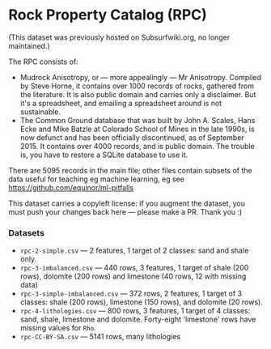 # Rock Property Catalog (RPC)

(This dataset was previously hosted on Subsurfwiki.org, no longer maintained.)

The RPC consists of:

- Mudrock Anisotropy, or — more appealingly — Mr Anisotropy. Compiled by Steve Horne, it contains over 1000 records of rocks, gathered from the literature. It is also public domain and carries only a disclaimer. But it's a spreadsheet, and emailing a spreadsheet around is not sustainable.
- The Common Ground database that was built by John A. Scales, Hans Ecke and Mike Batzle at Colorado School of Mines in the late 1990s, is now defunct and has been officially discontinued, as of September 2015. It contains over 4000 records, and is public domain. The trouble is, you have to restore a SQLite database to use it.

There are 5095 records in the main file; other files contain subsets of the data useful for teaching eg machine learning, eg see https://github.com/equinor/ml-pitfalls

This dataset carries a copyleft license: if you augment the dataset, you must push your changes back here &mdash; please make a PR. Thank you :)

### Datasets

* `rpc-2-simple.csv` — 2 features, 1 target of 2 classes: sand and shale only.
* `rpc-3-imbalanced.csv` — 440 rows, 3 features, 1 target of shale (200 rows), dolomite (200 rows) and limestone (40 rows, 12 with missing data)
* `rpc-3-simple-imbalanced.csv` — 372 rows, 2 features, 1 target of 3 classes: shale (200 rows), limestone (150 rows), and dolomite (20 rows).
* `rpc-4-lithologies.csv` — 800 rows, 3 features, 1 target of 4 classes: sand, shale, limestone and dolomite. Forty-eight 'limestone' rows have missing values for `Rho`.
* `rpc-CC-BY-SA.csv` — 5141 rows, many lithologies
